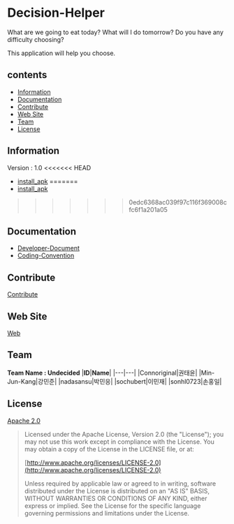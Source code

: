 # Decision-Helper #
What are we going to eat today? What will I do tomorrow? Do you have any difficulty choosing?

This application will help you choose.
## contents ##
+ [Information](#information)
+ [Documentation](#documentation)
+ [Contribute](#contribute)
+ [Web Site](#web-site)
+ [Team](#team)
+ [License](#license)

## Information ##
Version : 1.0
<<<<<<< HEAD
- [install_apk](https://github.com/Hanyang-Erica-Oss-dev-2020-Undecided/Decision-Helper/blob/master/app-debug.apk)
=======
- [install_apk](https://github.com/sonhl0723/Decision-Helper/raw/master/app-debug.apk)
>>>>>>> 0edc6368ac039f97c116f369008cfc6f1a201a05

## Documentation ##
+ [Developer-Document](https://github.com/Hanyang-Erica-Oss-dev-2020-Undecided/Decision-Helper/blob/master/DeveloperDocument.md)
+ [Coding-Convention](https://github.com/Hanyang-Erica-Oss-dev-2020-Undecided/Decision-Helper/blob/master/CodingConvention.md)

## Contribute ##
[Contribute](https://github.com/Hanyang-Erica-Oss-dev-2020-Undecided/Decision-Helper/blob/master/contribute.md)

## Web Site ##
[Web](https://hanyang-erica-oss-dev-2020-undecided.github.io/DecisionHelper_Webpage/theme/index.html)

## Team ##
**Team Name : Undecided**
|**ID**|**Name**|
|---|---|
|Connoriginal|권태윤|
|Min-Jun-Kang|강민준|
|nadasansu|박민응|
|sochubert|이민재|
|sonhl0723|손홍일|


## License ##
[Apache 2.0](https://github.com/Hanyang-Erica-Oss-dev-2020-Undecided/Decision-Helper/blob/master/LICENSE)
> Licensed under the Apache License, Version 2.0 (the "License");
> you may not use this work except in compliance with the License.
> You may obtain a copy of the License in the LICENSE file, or at:
>
>  [http://www.apache.org/licenses/LICENSE-2.0](http://www.apache.org/licenses/LICENSE-2.0)
>
> Unless required by applicable law or agreed to in writing, software
> distributed under the License is distributed on an "AS IS" BASIS,
> WITHOUT WARRANTIES OR CONDITIONS OF ANY KIND, either express or implied.
> See the License for the specific language governing permissions and
> limitations under the License.
